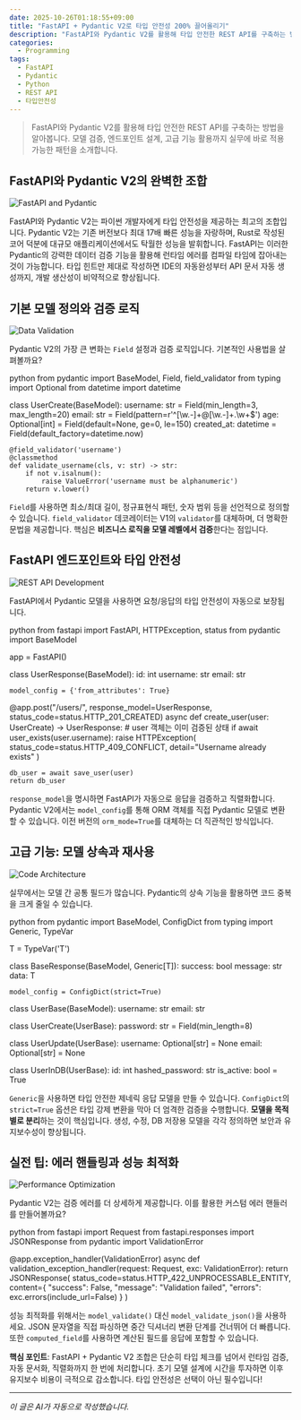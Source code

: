 ```yaml
---
date: 2025-10-26T01:18:55+09:00
title: "FastAPI + Pydantic V2로 타입 안전성 200% 끌어올리기"
description: "FastAPI와 Pydantic V2를 활용해 타입 안전한 REST API를 구축하는 방법을 알아봅니다. 모델 검증, 엔드포인트 설계, 고급 기능 활용까지 실무에 바로 적용 가능한 패턴을 소개합니다."
categories:
  - Programming
tags:
  - FastAPI
  - Pydantic
  - Python
  - REST API
  - 타입안전성
---
```


> FastAPI와 Pydantic V2를 활용해 타입 안전한 REST API를 구축하는 방법을 알아봅니다. 모델 검증, 엔드포인트 설계, 고급 기능 활용까지 실무에 바로 적용 가능한 패턴을 소개합니다.



<!-- more -->

## FastAPI와 Pydantic V2의 완벽한 조합

![FastAPI and Pydantic](https://source.unsplash.com/800x600/?programming,code,api)

FastAPI와 Pydantic V2는 파이썬 개발자에게 타입 안전성을 제공하는 최고의 조합입니다. Pydantic V2는 기존 버전보다 최대 17배 빠른 성능을 자랑하며, Rust로 작성된 코어 덕분에 대규모 애플리케이션에서도 탁월한 성능을 발휘합니다. FastAPI는 이러한 Pydantic의 강력한 데이터 검증 기능을 활용해 런타임 에러를 컴파일 타임에 잡아내는 것이 가능합니다. 타입 힌트만 제대로 작성하면 IDE의 자동완성부터 API 문서 자동 생성까지, 개발 생산성이 비약적으로 향상됩니다.

## 기본 모델 정의와 검증 로직

![Data Validation](https://source.unsplash.com/800x600/?data,validation,security)

Pydantic V2의 가장 큰 변화는 `Field` 설정과 검증 로직입니다. 기본적인 사용법을 살펴볼까요?

python
from pydantic import BaseModel, Field, field_validator
from typing import Optional
from datetime import datetime

class UserCreate(BaseModel):
    username: str = Field(min_length=3, max_length=20)
    email: str = Field(pattern=r'^[\w.-]+@[\w.-]+\.\w+$')
    age: Optional[int] = Field(default=None, ge=0, le=150)
    created_at: datetime = Field(default_factory=datetime.now)
    
    @field_validator('username')
    @classmethod
    def validate_username(cls, v: str) -> str:
        if not v.isalnum():
            raise ValueError('username must be alphanumeric')
        return v.lower()


`Field`를 사용하면 최소/최대 길이, 정규표현식 패턴, 숫자 범위 등을 선언적으로 정의할 수 있습니다. `field_validator` 데코레이터는 V1의 `validator`를 대체하며, 더 명확한 문법을 제공합니다. 핵심은 **비즈니스 로직을 모델 레벨에서 검증**한다는 점입니다.

## FastAPI 엔드포인트와 타입 안전성

![REST API Development](https://source.unsplash.com/800x600/?api,web,development)

FastAPI에서 Pydantic 모델을 사용하면 요청/응답의 타입 안전성이 자동으로 보장됩니다.

python
from fastapi import FastAPI, HTTPException, status
from pydantic import BaseModel

app = FastAPI()

class UserResponse(BaseModel):
    id: int
    username: str
    email: str
    
    model_config = {'from_attributes': True}

@app.post("/users/", response_model=UserResponse, status_code=status.HTTP_201_CREATED)
async def create_user(user: UserCreate) -> UserResponse:
    # user 객체는 이미 검증된 상태
    if await user_exists(user.username):
        raise HTTPException(
            status_code=status.HTTP_409_CONFLICT,
            detail="Username already exists"
        )
    
    db_user = await save_user(user)
    return db_user


`response_model`을 명시하면 FastAPI가 자동으로 응답을 검증하고 직렬화합니다. Pydantic V2에서는 `model_config`를 통해 ORM 객체를 직접 Pydantic 모델로 변환할 수 있습니다. 이전 버전의 `orm_mode=True`를 대체하는 더 직관적인 방식입니다.

## 고급 기능: 모델 상속과 재사용

![Code Architecture](https://source.unsplash.com/800x600/?architecture,structure,design)

실무에서는 모델 간 공통 필드가 많습니다. Pydantic의 상속 기능을 활용하면 코드 중복을 크게 줄일 수 있습니다.

python
from pydantic import BaseModel, ConfigDict
from typing import Generic, TypeVar

T = TypeVar('T')

class BaseResponse(BaseModel, Generic[T]):
    success: bool
    message: str
    data: T
    
    model_config = ConfigDict(strict=True)

class UserBase(BaseModel):
    username: str
    email: str

class UserCreate(UserBase):
    password: str = Field(min_length=8)

class UserUpdate(UserBase):
    username: Optional[str] = None
    email: Optional[str] = None

class UserInDB(UserBase):
    id: int
    hashed_password: str
    is_active: bool = True


`Generic`을 사용하면 타입 안전한 제네릭 응답 모델을 만들 수 있습니다. `ConfigDict`의 `strict=True` 옵션은 타입 강제 변환을 막아 더 엄격한 검증을 수행합니다. **모델을 목적별로 분리**하는 것이 핵심입니다. 생성, 수정, DB 저장용 모델을 각각 정의하면 보안과 유지보수성이 향상됩니다.

## 실전 팁: 에러 핸들링과 성능 최적화

![Performance Optimization](https://source.unsplash.com/800x600/?performance,speed,optimization)

Pydantic V2는 검증 에러를 더 상세하게 제공합니다. 이를 활용한 커스텀 에러 핸들러를 만들어볼까요?

python
from fastapi import Request
from fastapi.responses import JSONResponse
from pydantic import ValidationError

@app.exception_handler(ValidationError)
async def validation_exception_handler(request: Request, exc: ValidationError):
    return JSONResponse(
        status_code=status.HTTP_422_UNPROCESSABLE_ENTITY,
        content={
            "success": False,
            "message": "Validation failed",
            "errors": exc.errors(include_url=False)
        }
    )


성능 최적화를 위해서는 `model_validate()` 대신 `model_validate_json()`을 사용하세요. JSON 문자열을 직접 파싱하면 중간 딕셔너리 변환 단계를 건너뛰어 더 빠릅니다. 또한 `computed_field`를 사용하면 계산된 필드를 응답에 포함할 수 있습니다.

**핵심 포인트**: FastAPI + Pydantic V2 조합은 단순히 타입 체크를 넘어서 런타임 검증, 자동 문서화, 직렬화까지 한 번에 처리합니다. 초기 모델 설계에 시간을 투자하면 이후 유지보수 비용이 극적으로 감소합니다. 타입 안전성은 선택이 아닌 필수입니다!

---

*이 글은 AI가 자동으로 작성했습니다.*
